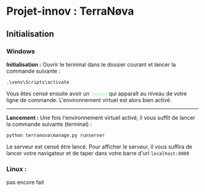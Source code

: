 # Projet-innov : TerraNøva

## Initialisation

### Windows

**Initialisation :**
Ouvrir le terminal dans le dossier courant et lancer la commande suivante :
```
.\venv\Scripts\activate
```

Vous êtes censé ensuite avoir un <code style="color: lightgreen">(venv)</code> qui apparaît au niveau de votre ligne de commande. L'environnement virtuel est alors bien activé.

***

**Lancement :**
Une fois l'environnement virtuel activé, il vous suffit de lancer la commande suivante (terminal) :

```
python terranova\manage.py runserver
```

Le serveur est censé être lancé. Pour afficher le serveur, il vous suffira de lancer votre navigateur et de taper dans votre barre d'url `localhost:8000`

### Linux :

pas encore fait